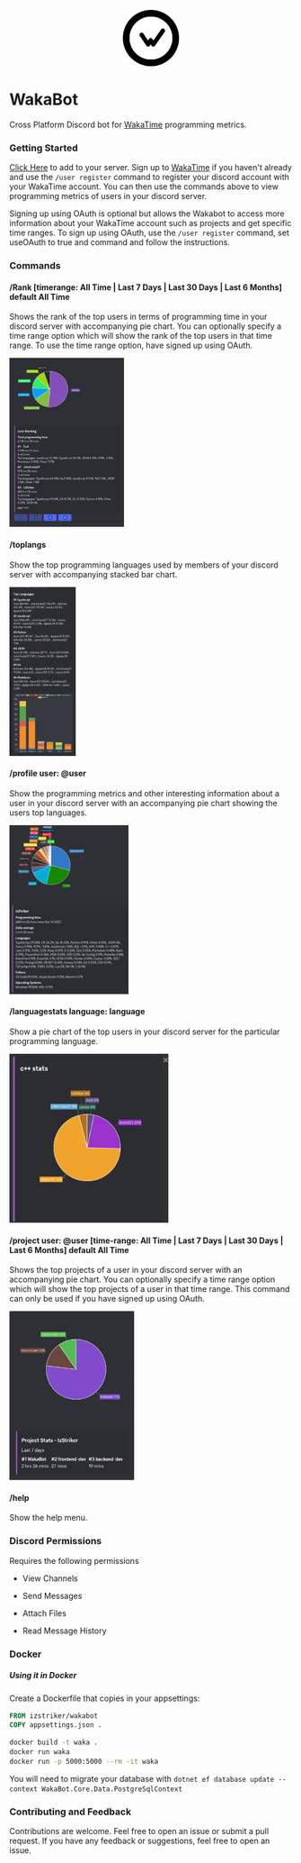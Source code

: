 <p align="center">
<img src="Images/Logo/black-wakatime.svg" alt="WakaTime Logo" style="width: 100px; height: 100px;" />
</p>

# WakaBot

Cross Platform Discord bot for [WakaTime](https://wakatime.com) programming metrics.

### Getting Started

[Click Here](https://discord.com/oauth2/authorize?client_id=955935991087128596&permissions=274878036992&scope=bot%20applications.commands) to add to your server. Sign up to [WakaTime](https://wakatime.com) if you haven't already and use the `/user register` command to register your discord account with your WakaTime account. You can then use the commands above to view programming metrics of users in your discord server.

Signing up using OAuth is optional but allows the Wakabot to access more information about your WakaTime account such as projects and get specific time ranges. To sign up using OAuth, use the `/user register` command, set useOAuth to true and command and follow the instructions.

### Commands

#### /Rank [timerange: All Time | Last 7 Days | Last 30 Days | Last 6 Months] default All Time

Shows the rank of the top users in terms of programming time in your discord server with accompanying pie chart. You can optionally specify a time range option which will show the rank of the top users in that time range. To use the time range option, have signed up using OAuth.

<img src="Images/Rank.png" alt="Rank Command" style="height: 300px;" />

#### /toplangs

Show the top programming languages used by members of your discord server with accompanying stacked bar chart.

<img src="Images/TopLangs.png" alt="TopLangs Command" style="height: 300px;" />

#### /profile user: @user

Show the programming metrics and other interesting information about a user in your discord server with an accompanying pie chart showing the users top languages.

<img src="Images/Profile.png" alt="Profile Command" style="height: 300px;" />

#### /languagestats language: language

Show a pie chart of the top users in your discord server for the particular programming language.

<img src="Images/LanguageStats.png" alt="LanguageStats Command" style="height: 300px;" />

#### /project user: @user [time-range: All Time | Last 7 Days | Last 30 Days | Last 6 Months] default All Time

Shows the top projects of a user in your discord server with an accompanying pie chart. You can optionally specify a time range option which will show the top projects of a user in that time range. This command can only be used if you have signed up using OAuth.

<img src="Images/Project.png" alt="Project Command" style="height: 300px;" />

#### /help

Show the help menu.

### Discord Permissions

Requires the following permissions

- View Channels

- Send Messages

- Attach Files

- Read Message History

### Docker

##### Using it in Docker 

Create a Dockerfile that copies in your appsettings:

```Dockerfile
FROM izstriker/wakabot
COPY appsettings.json .
```

```sh
docker build -t waka .
docker run waka
docker run -p 5000:5000 --rm -it waka
```

You will need to migrate your database with `dotnet ef database update --context WakaBot.Core.Data.PostgreSqlContext`

### Contributing and Feedback

Contributions are welcome. Feel free to open an issue or submit a pull request. If you have any feedback or suggestions, feel free to open an issue.
